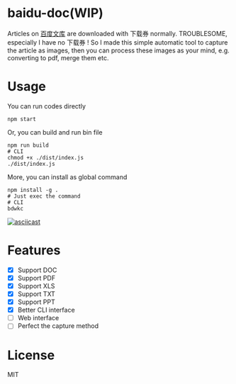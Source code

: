 # baidu-doc(WIP)
Articles on [百度文库](https://wenku.baidu.com) are downloaded with 下载券 normally. TROUBLESOME, especially I have no 下载券 ! So I made this simple automatic tool to capture the article as images, then you can process these images as your mind, e.g. converting to pdf, merge them etc.

# Usage
You can run codes directly
```
npm start
```
Or, you can build and run bin file
```
npm run build
# CLI
chmod +x ./dist/index.js
./dist/index.js
```
More, you can install as global command
```
npm install -g .
# Just exec the command
# CLI
bdwkc
```
[![asciicast](https://asciinema.org/a/fgosNTSMp25PpxvALPi7B3Qbd.svg)](https://asciinema.org/a/fgosNTSMp25PpxvALPi7B3Qbd)

# Features
- [x] Support DOC
- [x] Support PDF
- [x] Support XLS
- [x] Support TXT
- [x] Support PPT
- [x] Better CLI interface
- [ ] Web interface
- [ ] Perfect the capture method

# License
MIT
